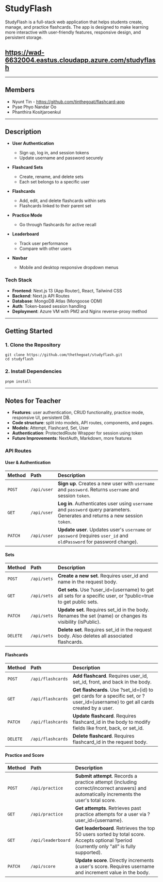 # StudyFlash

StudyFlash is a full-stack web application that helps students create, manage, and practice flashcards. The app is designed to make learning more interactive with user-friendly features, responsive design, and persistent storage.

## https://wad-6632004.eastus.cloudapp.azure.com/studyflash
---

## Members

- Nyunt Tin - https://github.com/tinthegoat/flashcard-app
- Pyae Phyo Nandar Oo
- Phanthira Kositjaroenkul

---

## Description

- **User Authentication**
  - Sign up, log in, and session tokens
  - Update username and password securely

- **Flashcard Sets**
  - Create, rename, and delete sets
  - Each set belongs to a specific user

- **Flashcards**
  - Add, edit, and delete flashcards within sets
  - Flashcards linked to their parent set

- **Practice Mode**
  - Go through flashcards for active recall

- **Leaderboard**
  - Track user performance
  - Compare with other users

- **Navbar**
  - Mobile and desktop responsive dropdown menus

### Tech Stack

- **Frontend**: Next.js 13 (App Router), React, Tailwind CSS
- **Backend**: Next.js API Routes
- **Database**: MongoDB Atlas (Mongoose ODM)
- **Auth**: Token-based session handling
- **Deployment**: Azure VM with PM2 and Nginx reverse-proxy method

---

## Getting Started

### 1. Clone the Repository
```
git clone https://github.com/thethegoat/studyflash.git
cd studyflash
```

### 2. Install Dependencies
```
pnpm install
```
---

## Notes for Teacher

- **Features**: user authentication, CRUD functionality, practice mode, responsive UI, persistent DB.
- **Code structure**: split into models, API routes, components, and pages.
- **Models**: Attempt, Flashcard, Set, User
- **Authentication**: ProtectedRoute Wrapper for session using token
- **Future Improvements**: NextAuth, Markdown, more features
### API Routes

#### User & Authentication
| Method | Path | Description |
| :--- | :--- | :--- |
| `POST` | `/api/user` | **Sign up**. Creates a new user with `username` and `password`. Returns `username` and session `token`. |
| `GET` | `/api/user` | **Log in**. Authenticates user using `username` and `password` query parameters. Generates and returns a new session `token`. |
| `PATCH` | `/api/user` | **Update user**. Updates user's `username` or `password` (requires `user_id` and `oldPassword` for password change). |

#### Sets
| Method | Path | Description |
| :--- | :--- | :--- |
| `POST` | `/api/sets` | **Create a new set**. Requires user_id and name in the request body. |
| `GET` | `/api/sets` | **Get sets**. Use ?user_id={username} to get all sets for a specific user, or ?public=true to get public sets. |
| `PATCH` | `/api/sets` | **Update set**. Requires set_id in the body. Renames the set (name) or changes its visibility (isPublic). |
| `DELETE` | `/api/sets` | **Delete set**. Requires set_id in the request body. Also deletes all associated flashcards. |

#### Flashcards
| Method | Path | Description |
| :--- | :--- | :--- |
| `POST` | `/api/flashcards` | **Add flashcard**. Requires user_id, set_id, front, and back in the body. |
| `GET` | `/api/flashcards` | **Get flashcards**. Use ?set_id={id} to get cards for a specific set, or ?user_id={username} to get all cards created by a user. |
| `PATCH` | `/api/flashcards` | **Update flashcard**. Requires flashcard_id in the body to modify fields like front, back, or set_id. |
| `DELETE` | `/api/flashcards` | **Delete flashcard**. Requires flashcard_id in the request body. |

#### Practice and Score
| Method | Path | Description |
| :--- | :--- | :--- |
| `POST` | `/api/practice` | **Submit attempt**. Records a practice attempt (including correct/incorrect answers) and automatically increments the user's total score. |
| `GET` | `/api/practice` | **Get attempts**. Retrieves past practice attempts for a user via ?user_id={username}. |
| `GET` | `/api/leaderboard` | **Get leaderboard**. Retrieves the top 50 users sorted by total score. Accepts optional ?period (currently only "all" is fully supported). |
| `PATCH` | `/api/score` | **Update score**. Directly increments a user's score. Requires username and increment value in the body. |